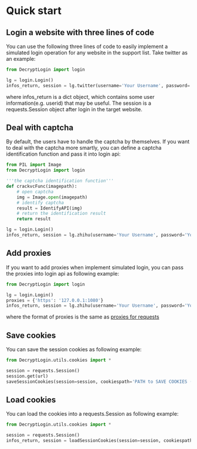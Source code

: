 # Quick start

## Login a website with three lines of code
You can use the following three lines of code to easily implement a simulated login operation for any 
website in the support list. Take twitter as an example:
```python
from DecryptLogin import login

lg = login.Login()
infos_return, session = lg.twitter(username='Your Username', password='Your Password')
```
where infos_return is a dict object, which contains some user information(e.g. userid) that may be useful. The session is a 
requests.Session object after login in the target website.

## Deal with captcha
By default, the users have to handle the captcha by themselves. 
If you want to deal with the captcha more smartly, you can define a captcha identification function and pass it into login api:
```python
from PIL import Image
from DecryptLogin import login

'''the captcha identification function'''
def crackvcFunc(imagepath):
	# open captcha
	img = Image.open(imagepath)
	# identify captcha
	result = IdentifyAPI(img)
	# return the identification result
	return result

lg = login.Login()
infos_return, session = lg.zhihu(username='Your Username', password='Your Password', crackvcFunc=crackvcFunc)
```

## Add proxies
If you want to add proxies when implement simulated login, you can pass the proxies into login api as following example:
```python
from DecryptLogin import login

lg = login.Login()
proxies = {'https': '127.0.0.1:1080'}
infos_return, session = lg.zhihu(username='Your Username', password='Your Password', proxies=proxies)
```
where the format of proxies is the same as [proxies for requests](https://requests.readthedocs.io/en/master/user/advanced/#proxies)

## Save cookies
You can save the session cookies as following example:
```python
from DecryptLogin.utils.cookies import *

session = requests.Session()
session.get(url)
saveSessionCookies(session=session, cookiespath='PATH to SAVE COOKIES (e.g., cookies.pkl)')
```

## Load cookies
You can load the cookies into a requests.Session as following example:
```python
from DecryptLogin.utils.cookies import *

session = requests.Session()
infos_return, session = loadSessionCookies(session=session, cookiespath='COOKIES PATH to be LOADED')
```